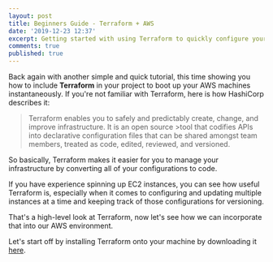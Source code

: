 ```yaml
---
layout: post
title: Beginners Guide - Terraform + AWS
date: '2019-12-23 12:37'
excerpt: Getting started with using Terraform to quickly configure your infrastructure in AWS
comments: true
published: true
---
```


Back again with another simple and quick tutorial, this time showing you how to include **Terraform** in your project to boot up your AWS machines instantaneously. If you're not familiar with Terraform, here is how HashiCorp describes it:

> Terraform enables you to safely and predictably create, change, and improve infrastructure. It is an open source >tool that codifies APIs into declarative configuration files that can be shared amongst team members, treated as code, edited, reviewed, and versioned.

So basically, Terraform makes it easier for you to manage your infrastructure by converting all of your configurations to code.

If you have experience spinning up EC2 instances, you can see how useful Terraform is, especially when it comes to configuring and updating multiple instances at a time and keeping track of those configurations for versioning.

That's a high-level look at Terraform, now let's see how we can incorporate that into our AWS environment.


Let's start off by installing Terraform onto your machine by downloading it [here](https://www.terraform.io/downloads.html).



